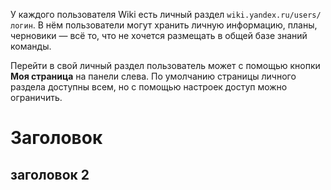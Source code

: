 У каждого пользователя Wiki есть личный раздел `wiki.yandex.ru/users/логин`. В нём пользователи могут хранить личную информацию, планы, черновики — всё то, что не хочется размещать в общей базе знаний команды.

Перейти в свой личный раздел пользователь может с помощью кнопки **Моя страница** на панели слева. По умолчанию страницы личного раздела доступны всем, но с помощью настроек доступ можно ограничить.

# Заголовок
## заголовок 2